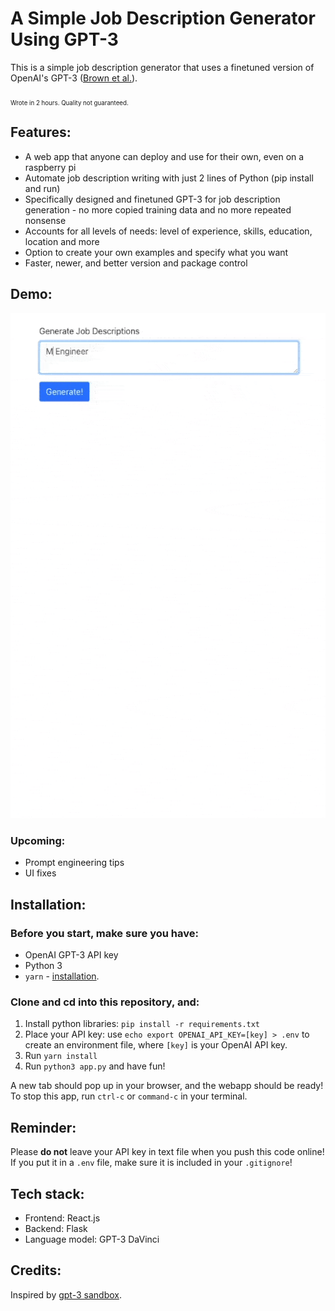 # A Simple Job Description Generator Using GPT-3 

This is a simple job description generator that uses a finetuned version of OpenAI's GPT-3 ([Brown et al.](https://arxiv.org/abs/2005.14165)). 


<sub><sub>Wrote in 2 hours. Quality not guaranteed.</sub></sub>

## Features:
- A web app that anyone can deploy and use for their own, even on a raspberry pi
- Automate job description writing with just 2 lines of Python (pip install and run) 
- Specifically designed and finetuned GPT-3 for job description generation - no more copied training data and no more repeated nonsense
- Accounts for all levels of needs: level of experience, skills, education, location and more
- Option to create your own examples and specify what you want
- Faster, newer, and better version and package control

## Demo:
![demo](https://github.com/Cveinnt/jd-generator/blob/main/demo.gif)

### Upcoming:
- Prompt engineering tips
- UI fixes

## Installation:
### Before you start, make sure you have:
* OpenAI GPT-3 API key
* Python 3
* `yarn` - [installation](https://classic.yarnpkg.com/en/docs/install).

### Clone and cd into this repository, and:
1. Install python libraries: `pip install -r requirements.txt`
2. Place your API key: use `echo export OPENAI_API_KEY=[key] > .env` to create an environment file, where `[key]` is your OpenAI API key. 
3. Run `yarn install`
4. Run `python3 app.py` and have fun!

A new tab should pop up in your browser, and the webapp should be ready! 
To stop this app, run `ctrl-c` or `command-c` in your terminal.

## Reminder:
Please **do not** leave your API key in text file when you push this code online!
If you put it in a `.env` file, make sure it is included in your `.gitignore`!

## Tech stack:
- Frontend: React.js
- Backend: Flask 
- Language model: GPT-3 DaVinci

## Credits:
Inspired by [gpt-3 sandbox](https://github.com/shreyashankar/gpt3-sandbox).
